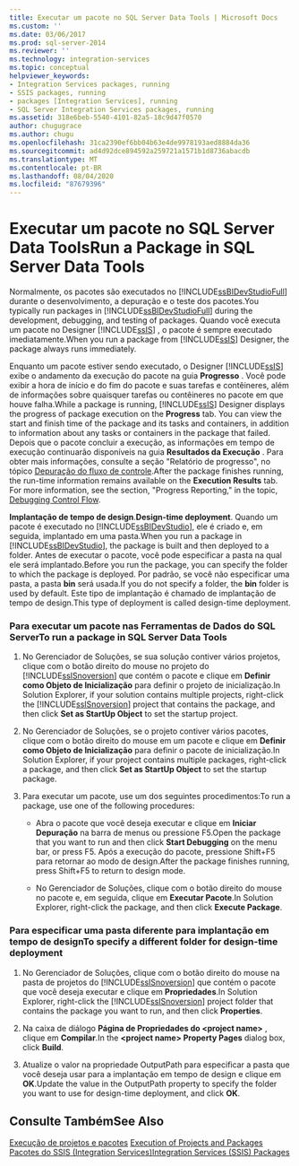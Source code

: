 ```yaml
---
title: Executar um pacote no SQL Server Data Tools | Microsoft Docs
ms.custom: ''
ms.date: 03/06/2017
ms.prod: sql-server-2014
ms.reviewer: ''
ms.technology: integration-services
ms.topic: conceptual
helpviewer_keywords:
- Integration Services packages, running
- SSIS packages, running
- packages [Integration Services], running
- SQL Server Integration Services packages, running
ms.assetid: 318e6beb-5540-4101-82a5-18c9d47f0570
author: chugugrace
ms.author: chugu
ms.openlocfilehash: 31ca2390ef6bb04b63e4de9978193aed8884da36
ms.sourcegitcommit: ad4d92dce894592a259721a1571b1d8736abacdb
ms.translationtype: MT
ms.contentlocale: pt-BR
ms.lasthandoff: 08/04/2020
ms.locfileid: "87679396"
---
```

# <a name="run-a-package-in-sql-server-data-tools"></a><span data-ttu-id="17aee-102">Executar um pacote no SQL Server Data Tools</span><span class="sxs-lookup"><span data-stu-id="17aee-102">Run a Package in SQL Server Data Tools</span></span>
  <span data-ttu-id="17aee-103">Normalmente, os pacotes são executados no [!INCLUDE[ssBIDevStudioFull](../includes/ssbidevstudiofull-md.md)] durante o desenvolvimento, a depuração e o teste dos pacotes.</span><span class="sxs-lookup"><span data-stu-id="17aee-103">You typically run packages in [!INCLUDE[ssBIDevStudioFull](../includes/ssbidevstudiofull-md.md)] during the development, debugging, and testing of packages.</span></span> <span data-ttu-id="17aee-104">Quando você executa um pacote no Designer [!INCLUDE[ssIS](../includes/ssis-md.md)] , o pacote é sempre executado imediatamente.</span><span class="sxs-lookup"><span data-stu-id="17aee-104">When you run a package from [!INCLUDE[ssIS](../includes/ssis-md.md)] Designer, the package always runs immediately.</span></span>  
  
 <span data-ttu-id="17aee-105">Enquanto um pacote estiver sendo executado, o Designer [!INCLUDE[ssIS](../includes/ssis-md.md)] exibe o andamento da execução do pacote na guia **Progresso** . Você pode exibir a hora de início e do fim do pacote e suas tarefas e contêineres, além de informações sobre quaisquer tarefas ou contêineres no pacote em que houve falha.</span><span class="sxs-lookup"><span data-stu-id="17aee-105">While a package is running, [!INCLUDE[ssIS](../includes/ssis-md.md)] Designer displays the progress of package execution on the **Progress** tab. You can view the start and finish time of the package and its tasks and containers, in addition to information about any tasks or containers in the package that failed.</span></span> <span data-ttu-id="17aee-106">Depois que o pacote concluir a execução, as informações em tempo de execução continuarão disponíveis na guia **Resultados da Execução** . Para obter mais informações, consulte a seção "Relatório de progresso", no tópico [Depuração do fluxo de controle](control-flow/control-flow.md).</span><span class="sxs-lookup"><span data-stu-id="17aee-106">After the package finishes running, the run-time information remains available on the **Execution Results** tab. For more information, see the section, "Progress Reporting," in the topic, [Debugging Control Flow](control-flow/control-flow.md).</span></span>  
  
 <span data-ttu-id="17aee-107">**Implantação de tempo de design**.</span><span class="sxs-lookup"><span data-stu-id="17aee-107">**Design-time deployment**.</span></span> <span data-ttu-id="17aee-108">Quando um pacote é executado no [!INCLUDE[ssBIDevStudio](../includes/ssbidevstudio-md.md)], ele é criado e, em seguida, implantado em uma pasta.</span><span class="sxs-lookup"><span data-stu-id="17aee-108">When you run a package in [!INCLUDE[ssBIDevStudio](../includes/ssbidevstudio-md.md)], the package is built and then deployed to a folder.</span></span> <span data-ttu-id="17aee-109">Antes de executar o pacote, você pode especificar a pasta na qual ele será implantado.</span><span class="sxs-lookup"><span data-stu-id="17aee-109">Before you run the package, you can specify the folder to which the package is deployed.</span></span> <span data-ttu-id="17aee-110">Por padrão, se você não especificar uma pasta, a pasta **bin** será usada.</span><span class="sxs-lookup"><span data-stu-id="17aee-110">If you do not specify a folder, the **bin** folder is used by default.</span></span> <span data-ttu-id="17aee-111">Este tipo de implantação é chamado de implantação de tempo de design.</span><span class="sxs-lookup"><span data-stu-id="17aee-111">This type of deployment is called design-time deployment.</span></span>  
  
### <a name="to-run-a-package-in-sql-server-data-tools"></a><span data-ttu-id="17aee-112">Para executar um pacote nas Ferramentas de Dados do SQL Server</span><span class="sxs-lookup"><span data-stu-id="17aee-112">To run a package in SQL Server Data Tools</span></span>  
  
1.  <span data-ttu-id="17aee-113">No Gerenciador de Soluções, se sua solução contiver vários projetos, clique com o botão direito do mouse no projeto do [!INCLUDE[ssISnoversion](../includes/ssisnoversion-md.md)] que contém o pacote e clique em **Definir como Objeto de Inicialização** para definir o projeto de inicialização.</span><span class="sxs-lookup"><span data-stu-id="17aee-113">In Solution Explorer, if your solution contains multiple projects, right-click the [!INCLUDE[ssISnoversion](../includes/ssisnoversion-md.md)] project that contains the package, and then click **Set as StartUp Object** to set the startup project.</span></span>  
  
2.  <span data-ttu-id="17aee-114">No Gerenciador de Soluções, se o projeto contiver vários pacotes, clique com o botão direito do mouse em um pacote e clique em **Definir como Objeto de Inicialização** para definir o pacote de inicialização.</span><span class="sxs-lookup"><span data-stu-id="17aee-114">In Solution Explorer, if your project contains multiple packages, right-click a package, and then click **Set as StartUp Object** to set the startup package.</span></span>  
  
3.  <span data-ttu-id="17aee-115">Para executar um pacote, use um dos seguintes procedimentos:</span><span class="sxs-lookup"><span data-stu-id="17aee-115">To run a package, use one of the following procedures:</span></span>  
  
    -   <span data-ttu-id="17aee-116">Abra o pacote que você deseja executar e clique em **Iniciar Depuração** na barra de menus ou pressione F5.</span><span class="sxs-lookup"><span data-stu-id="17aee-116">Open the package that you want to run and then click **Start Debugging** on the menu bar, or press F5.</span></span> <span data-ttu-id="17aee-117">Após a execução do pacote, pressione Shift+F5 para retornar ao modo de design.</span><span class="sxs-lookup"><span data-stu-id="17aee-117">After the package finishes running, press Shift+F5 to return to design mode.</span></span>  
  
    -   <span data-ttu-id="17aee-118">No Gerenciador de Soluções, clique com o botão direito do mouse no pacote e, em seguida, clique em **Executar Pacote**.</span><span class="sxs-lookup"><span data-stu-id="17aee-118">In Solution Explorer, right-click the package, and then click **Execute Package**.</span></span>  
  
### <a name="to-specify-a-different-folder-for-design-time-deployment"></a><span data-ttu-id="17aee-119">Para especificar uma pasta diferente para implantação em tempo de design</span><span class="sxs-lookup"><span data-stu-id="17aee-119">To specify a different folder for design-time deployment</span></span>  
  
1.  <span data-ttu-id="17aee-120">No Gerenciador de Soluções, clique com o botão direito do mouse na pasta de projetos do [!INCLUDE[ssISnoversion](../includes/ssisnoversion-md.md)] que contém o pacote que você deseja executar e clique em **Propriedades**.</span><span class="sxs-lookup"><span data-stu-id="17aee-120">In Solution Explorer, right-click the [!INCLUDE[ssISnoversion](../includes/ssisnoversion-md.md)] project folder that contains the package you want to run, and then click **Properties**.</span></span>  
  
2.  <span data-ttu-id="17aee-121">Na caixa de diálogo **Página de Propriedades do \<project name>** , clique em **Compilar**.</span><span class="sxs-lookup"><span data-stu-id="17aee-121">In the **\<project name> Property Pages** dialog box, click **Build**.</span></span>  
  
3.  <span data-ttu-id="17aee-122">Atualize o valor na propriedade OutputPath para especificar a pasta que você deseja usar para a implantação em tempo de design e clique em **OK**.</span><span class="sxs-lookup"><span data-stu-id="17aee-122">Update the value in the OutputPath property to specify the folder you want to use for design-time deployment, and click **OK**.</span></span>  
  
## <a name="see-also"></a><span data-ttu-id="17aee-123">Consulte Também</span><span class="sxs-lookup"><span data-stu-id="17aee-123">See Also</span></span>  
 <span data-ttu-id="17aee-124">[Execução de projetos e pacotes](packages/run-integration-services-ssis-packages.md) </span><span class="sxs-lookup"><span data-stu-id="17aee-124">[Execution of Projects and Packages](packages/run-integration-services-ssis-packages.md) </span></span>  
 [<span data-ttu-id="17aee-125">Pacotes do SSIS &#40;Integration Services&#41;</span><span class="sxs-lookup"><span data-stu-id="17aee-125">Integration Services &#40;SSIS&#41; Packages</span></span>](../../2014/integration-services/integration-services-ssis-packages.md)  
  
  
